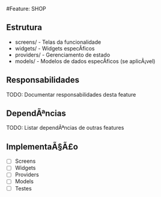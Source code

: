 ﻿#Feature: SHOP

## Estrutura
- screens/ - Telas da funcionalidade
- widgets/ - Widgets especÃ­ficos
- providers/ - Gerenciamento de estado
- models/ - Modelos de dados especÃ­ficos (se aplicÃ¡vel)

## Responsabilidades
TODO: Documentar responsabilidades desta feature

## DependÃªncias
TODO: Listar dependÃªncias de outras features

## ImplementaÃ§Ã£o
- [ ] Screens
- [ ] Widgets  
- [ ] Providers
- [ ] Models
- [ ] Testes
